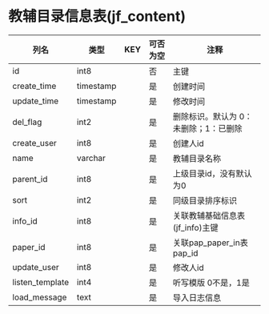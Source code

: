 # 教辅目录信息表(jf_content)
| 列名   | 类型   | KEY  | 可否为空 | 注释   |
| ---- | ---- | ---- | ---- | ---- |
|id|int8||否|主键|
|create_time|timestamp||是|创建时间|
|update_time|timestamp||是|修改时间|
|del_flag|int2||是|删除标识。默认为 0：未删除；1：已删除|
|create_user|int8||是|创建人id|
|name|varchar||是|教辅目录名称|
|parent_id|int8||是|上级目录id，没有默认为0|
|sort|int2||是|同级目录排序标识|
|info_id|int8||是|关联教辅基础信息表(jf_info)主键|
|paper_id|int8||是|关联pap_paper_in表pap_id|
|update_user|int8||是|修改人id|
|listen_template|int4||是|听写模版  0不是，1是|
|load_message|text||是|导入日志信息|
